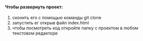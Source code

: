 <div> 
	<div>
		<h4>Чтобы развернуть проект:</h4>
		<ol>
			<li>
			 сконить его с помощью команды git clone 
			</li>
			<li>
			запустить ег открыв файл index.html 
			</li>
			<li>
			 чтобы посмотреть код откройте папку с проектом в любом текстовом редакторе
			</li>
		</ol>
	</div>
</div>
